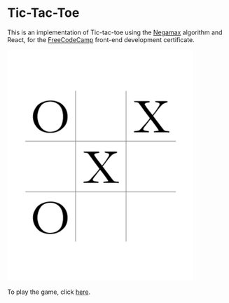 
# Tic-Tac-Toe

This is an implementation of Tic-tac-toe using the [Negamax](http://wikipedia.org/en/Negamax) algorithm and React, for the [FreeCodeCamp](http://freecodecamp.org) front-end development certificate. 

<img src="screenshots/Tic-Tac-Toe.png" />

<!-- The project is described here - https://www.freecodecamp.com/challenges/build-a-tic-tac-toe-game. -->

To play the game, click [here](http://bburns.github.io/Tic-Tac-Toe/).


